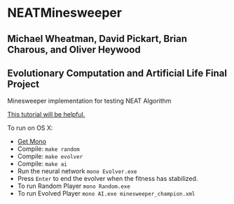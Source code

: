 # NEATMinesweeper
## Michael Wheatman, David Pickart, Brian Charous, and Oliver Heywood
## Evolutionary Computation and Artificial Life Final Project
Minesweeper implementation for testing NEAT Algorithm

[This tutorial will be helpful.](http://www.nashcoding.com/2010/07/17/tutorial-evolving-neural-networks-with-sharpneat-2-part-1/)

To run on OS X:

- [Get Mono](http://www.mono-project.com/download/)
- Compile: `make random`
- Compile: `make evolver`
- Compile: `make ai`
- Run the neural network `mono Evolver.exe`
- Press `Enter` to end the evolver when the fitness has stabilized.
- To run Random Player `mono Random.exe`
- To run Evolved Player `mono AI.exe minesweeper_champion.xml`
